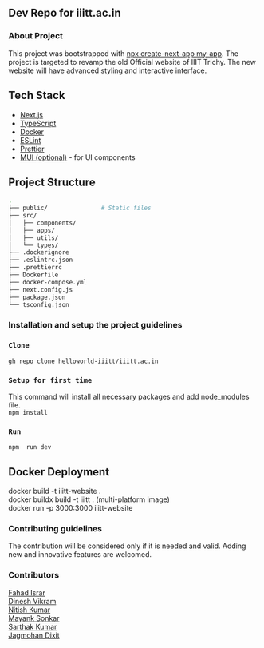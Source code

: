 ## Dev Repo for iiitt.ac.in

### About Project

This project was bootstrapped with [npx create-next-app my-app](https://github.com/facebook/create-react-app).
The project is targeted to revamp the old Official website of IIIT Trichy. The new website will have
advanced styling and interactive interface.

## Tech Stack

- [Next.js](https://nextjs.org/)
- [TypeScript](https://www.typescriptlang.org/)
- [Docker](https://www.docker.com/)
- [ESLint](https://eslint.org/)
- [Prettier](https://prettier.io/)
- [MUI (optional)](https://mui.com/) - for UI components

## Project Structure

```bash
.
├── public/               # Static files
├── src/
│   ├── components/
│   ├── apps/
│   ├── utils/
│   └── types/
├── .dockerignore
├── .eslintrc.json
├── .prettierrc
├── Dockerfile
├── docker-compose.yml
├── next.config.js
├── package.json
└── tsconfig.json
```

### Installation and setup the project guidelines

### `Clone`

`gh repo clone helloworld-iiitt/iiitt.ac.in`

### `Setup for first time`

This command will install all necessary packages and add node_modules file.<br>
`npm install`

### `Run`

`npm  run dev ` <br>

## Docker Deployment

docker build -t iiitt-website . <br>
docker buildx build -t iiitt . (multi-platform image) <br>
docker run -p 3000:3000 iiitt-website<br>

### Contributing guidelines

The contribution will be considered only if it is needed and valid.
Adding new and innovative features are welcomed.

### Contributors<br>

[Fahad Israr](https://github.com/fahad-israr) <br>
[Dinesh Vikram](https://github.com/dinskid) <br>
[Nitish Kumar](https://github.com/thisisnitish) <br>
[Mayank Sonkar](https://github.com/mayank2021) <br>
[Sarthak Kumar](https://github.com/sarthak503) <br>
[Jagmohan Dixit](https://github.com/Jagmohan-Dixit) <br>

<!-- ## Available Scripts

In the project directory, you can run:

### `yarn start`

Runs the app in the development mode.<br />
Open [http://localhost:3000](http://localhost:3000) view it in the browser.

The page will reload if you make edits.<br />
You will also see any lint errors in the console.

### `yarn test`

Launches the test runner in the interactive watch mode.<br />
See the section about [running tests](https://facebook.github.io/create-react-app/docs/running-tests) for more information.

### `yarn build`

Builds the app for production the `build` folder.<br />
It correctly bundles React in production mode and optimizes the build for the best performance.

The build is minified and the filenames include the hashes.<br />
Your app is ready be deployed!

See the section about [deployment](https://facebook.github.io/create-react-app/docs/deployment) for more information.

### `yarn eject`

**Note: this is a one-way operation. Once you `eject`, you can’t go back!**

If you aren’t satisfied with the build tool and configuration choices, you can `eject` at any time. This command will remove the single build dependency from your project.

Instead, it will copy all the configuration files and the transitive dependencies (webpack, Babel, ESLint, etc) right inyour project so you have full control over them. All of the commands except `eject` will still work, but they will point the copied scripts so you can tweak them. At this point you’re on your own.

You don’t have ever use `eject`. The curated feature set is suitable for small and middle deployments, and you shouldn’t feel obligated use this feature. However we understand that this tool wouldn’t be useful if you couldn’t customize it when you are ready for it.

## Learn More

You can learn more in the [Create React App documentation](https://facebook.github.io/create-react-app/docs/getting-started).

learn React, check out the [React documentation](https://reactjs.org/).

### Code Splitting

This section has moved here: https://facebook.github.io/create-react-app/docs/code-splitting

### Analyzing the Bundle Size

This section has moved here: https://facebook.github.io/create-react-app/docs/analyzing-the-bundle-size

### Making a Progressive Web App

This section has moved here: https://facebook.github.io/create-react-app/docs/making-a-progressive-web-app

### Advanced Configuration

This section has moved here: https://facebook.github.io/create-react-app/docs/advanced-configuration

### Deployment

This section has moved here: https://facebook.github.io/create-react-app/docs/deployment

### `yarn build` fails minify

This section has moved here: https://facebook.github.io/create-react-app/docs/troubleshooting#npm-run-build-fails-to-minify
 -->
